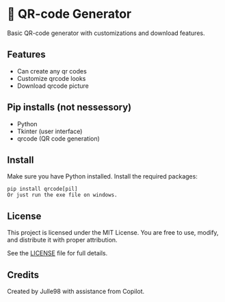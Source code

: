 # 🔎 QR-code Generator

Basic QR-code generator with customizations and download features. 

## Features

- Can create any qr codes
- Customize qrcode looks
- Download qrcode picture

## Pip installs (not nessessory)
- Python
- Tkinter (user interface)
- qrcode (QR code generation)

## Install
Make sure you have Python installed. Install the required packages:
```
pip install qrcode[pil]
Or just run the exe file on windows.
```

## License

This project is licensed under the MIT License. You are free to use, modify, and distribute it with proper attribution.

See the [LICENSE](LICENSE) file for full details.

## Credits

Created by Julle98 with assistance from Copilot.
